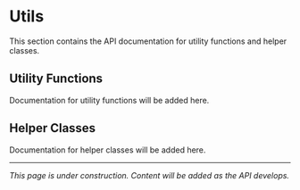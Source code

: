 # Utils

This section contains the API documentation for utility functions and helper classes.

## Utility Functions

Documentation for utility functions will be added here.

## Helper Classes

Documentation for helper classes will be added here.

---

*This page is under construction. Content will be added as the API develops.* 